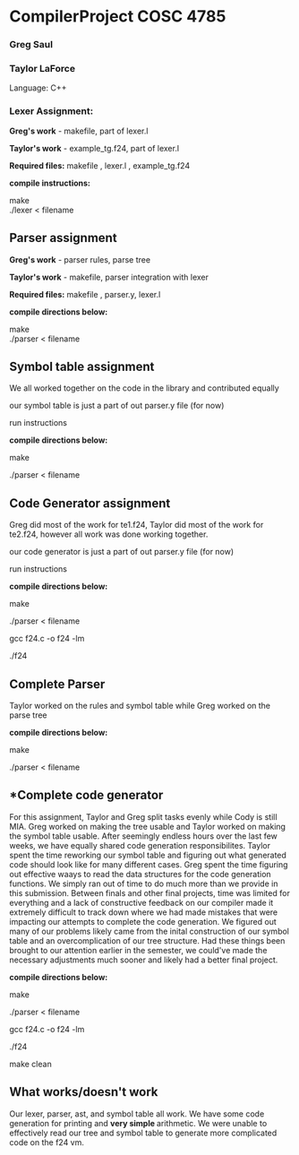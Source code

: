 # CompilerProject COSC 4785

### Greg Saul

### Taylor LaForce

Language: C++

### Lexer Assignment:
<strong>Greg's work</strong> - makefile, part of lexer.l

<strong>Taylor's work</strong> - example_tg.f24, part of lexer.l

<strong>Required files:</strong> makefile , lexer.l , example_tg.f24


<strong>compile instructions:</strong>

make </br>
./lexer < filename

## Parser assignment

<strong>Greg's work</strong> - parser rules, parse tree

<strong>Taylor's work</strong> - makefile, parser integration with lexer

<strong>Required files:</strong> makefile , parser.y, lexer.l 

<strong>compile directions below:</strong>

make </br>
./parser < filename

## Symbol table assignment

We all worked together on the code in the library and contributed equally

our symbol table is just a part of out parser.y file (for now)

run instructions

<strong>compile directions below:</strong>

make

./parser < filename

## Code Generator assignment

Greg did most of the work for te1.f24, Taylor did most of the work for te2.f24, however all work was done working together.

our code generator is just a part of out parser.y file (for now)

run instructions

<strong>compile directions below:</strong>

make

./parser < filename

gcc f24.c -o f24 -lm

./f24

## Complete Parser

Taylor worked on the rules and symbol table while Greg worked on the parse tree

<strong>compile directions below:</strong>

make

./parser < filename

## *Complete code generator

For this assignment, Taylor and Greg split tasks evenly while Cody is still MIA. Greg worked on making the tree usable and Taylor worked on making the symbol table usable. After seemingly endless hours over the last few weeks, we have equally shared code generation responsibilites. Taylor spent the time reworking our symbol table and figuring out what generated code should look like for many different cases. Greg spent the time figuring out effective waays to read the data structures for the code generation functions.
We simply ran out of time to do much more than we provide in this submission. Between finals and other final projects, time was limited for everything and a lack of constructive feedback on our compiler made it extremely difficult to track down where we had made mistakes that were impacting our attempts to complete the code generation.  We figured out many of our problems likely came from the inital construction of our symbol table and an overcomplication of our tree structure. Had these things been brought to our attention earlier in the semester, we could've made the necessary adjustments much sooner and likely had a better final project.

<strong>compile directions below:</strong>

make

./parser < filename

gcc f24.c -o f24 -lm

./f24

make clean

## What works/doesn't work

Our lexer, parser, ast, and symbol table all work. We have some code generation for printing and <strong> very simple </strong> arithmetic. We were unable to effectively read our tree and symbol table to generate more complicated code on the f24 vm.












